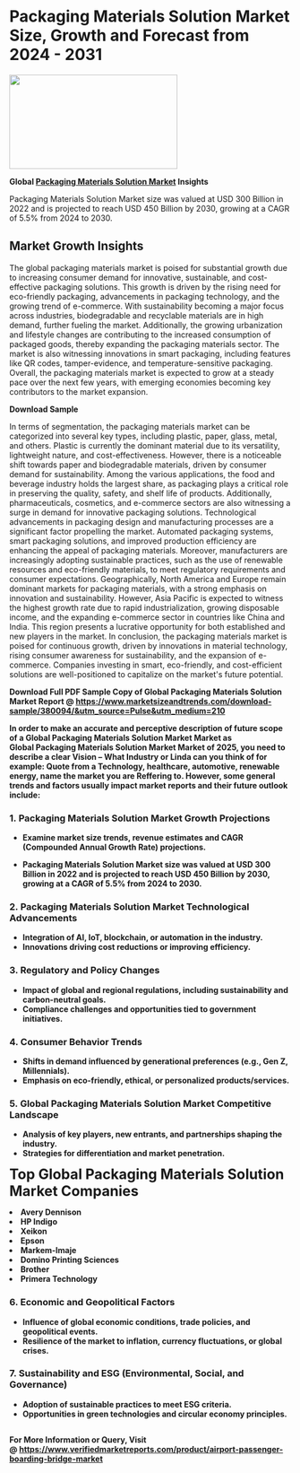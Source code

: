 <H1>Packaging Materials Solution Market Size, Growth and Forecast from 2024 - 2031</H1><img class="aligncenter size-medium wp-image-584254" src="https://thirdeyenews.in/wp-content/uploads/2024/09/Global-Market-Research-300x168.jpeg" alt="" width="300" height="168" /><p><strong>Global&nbsp;<a href="https://www.marketsizeandtrends.com/download-sample/380094/&amp;utm_source=Pulse&amp;utm_medium=210">Packaging Materials Solution Market</a> Insights</strong></p><p>Packaging Materials Solution Market size was valued at USD 300 Billion in 2022 and is projected to reach USD 450 Billion by 2030, growing at a CAGR of 5.5% from 2024 to 2030.</p><p><h2>Market Growth Insights</h2> <p>The global packaging materials market is poised for substantial growth due to increasing consumer demand for innovative, sustainable, and cost-effective packaging solutions. This growth is driven by the rising need for eco-friendly packaging, advancements in packaging technology, and the growing trend of e-commerce. With sustainability becoming a major focus across industries, biodegradable and recyclable materials are in high demand, further fueling the market. Additionally, the growing urbanization and lifestyle changes are contributing to the increased consumption of packaged goods, thereby expanding the packaging materials sector. The market is also witnessing innovations in smart packaging, including features like QR codes, tamper-evidence, and temperature-sensitive packaging. Overall, the packaging materials market is expected to grow at a steady pace over the next few years, with emerging economies becoming key contributors to the market expansion.</p> <p><strong>Download Sample</strong></p> <p>In terms of segmentation, the packaging materials market can be categorized into several key types, including plastic, paper, glass, metal, and others. Plastic is currently the dominant material due to its versatility, lightweight nature, and cost-effectiveness. However, there is a noticeable shift towards paper and biodegradable materials, driven by consumer demand for sustainability. Among the various applications, the food and beverage industry holds the largest share, as packaging plays a critical role in preserving the quality, safety, and shelf life of products. Additionally, pharmaceuticals, cosmetics, and e-commerce sectors are also witnessing a surge in demand for innovative packaging solutions. Technological advancements in packaging design and manufacturing processes are a significant factor propelling the market. Automated packaging systems, smart packaging solutions, and improved production efficiency are enhancing the appeal of packaging materials. Moreover, manufacturers are increasingly adopting sustainable practices, such as the use of renewable resources and eco-friendly materials, to meet regulatory requirements and consumer expectations. Geographically, North America and Europe remain dominant markets for packaging materials, with a strong emphasis on innovation and sustainability. However, Asia Pacific is expected to witness the highest growth rate due to rapid industrialization, growing disposable income, and the expanding e-commerce sector in countries like China and India. This region presents a lucrative opportunity for both established and new players in the market. In conclusion, the packaging materials market is poised for continuous growth, driven by innovations in material technology, rising consumer awareness for sustainability, and the expansion of e-commerce. Companies investing in smart, eco-friendly, and cost-efficient solutions are well-positioned to capitalize on the market's future potential.</p> <p><strong></p><p><span class=""><strong>Download Full PDF Sample Copy of Global Packaging Materials Solution Market Report</strong> @ <a href="https://www.marketsizeandtrends.com/download-sample/380094/&amp;utm_source=Pulse&amp;utm_medium=210" target="_blank">https://www.marketsizeandtrends.com/download-sample/380094/&amp;utm_source=Pulse&amp;utm_medium=210</a></span></p><p>In order to make an accurate and perceptive description of future scope of a Global&nbsp;Packaging Materials Solution Market Market as Global&nbsp;Packaging Materials Solution Market Market of 2025, you need to describe a clear Vision &ndash; What Industry or Linda can you think of for example: Quote from a Technology, healthcare, automotive, renewable energy, name the market you are Reffering to. However, some general trends and factors usually impact market reports and their future outlook include:</p><h3>1.&nbsp;<strong>Packaging Materials Solution Market Growth Projections</strong></h3><ul><li>Examine market size trends, revenue estimates and CAGR (Compounded Annual Growth Rate) projections.</li><li><p>Packaging Materials Solution Market size was valued at USD 300 Billion in 2022 and is projected to reach USD 450 Billion by 2030, growing at a CAGR of 5.5% from 2024 to 2030.</p></li></ul><h3>2.&nbsp;<strong>Packaging Materials Solution Market Technological Advancements</strong></h3><ul><li>Integration of AI, IoT, blockchain, or automation in the industry.</li><li>Innovations driving cost reductions or improving efficiency.</li></ul><h3>3.&nbsp;<strong>Regulatory and Policy Changes</strong></h3><ul><li>Impact of global and regional regulations, including sustainability and carbon-neutral goals.</li><li>Compliance challenges and opportunities tied to government initiatives.</li></ul><h3>4.&nbsp;<strong>Consumer Behavior Trends</strong></h3><ul><li>Shifts in demand influenced by generational preferences (e.g., Gen Z, Millennials).</li><li>Emphasis on eco-friendly, ethical, or personalized products/services.</li></ul><h3>5.&nbsp;<strong>Global Packaging Materials Solution Market Competitive Landscape</strong></h3><ul><li>Analysis of key players, new entrants, and partnerships shaping the industry.</li><li>Strategies for differentiation and market penetration.</li></ul><p data-pm-slice="1 1 []"><span style="color: inherit; font-family: inherit; font-size: 25px;">Top Global Packaging Materials Solution Market Companies</span></p><div class="" data-test-id=""><p><li>Avery Dennison</li><li> HP Indigo</li><li> Xeikon</li><li> Epson</li><li> Markem-Imaje</li><li> Domino Printing Sciences</li><li> Brother</li><li> Primera Technology</li></p></div><h3>6.&nbsp;<strong>Economic and Geopolitical Factors</strong></h3><ul><li>Influence of global economic conditions, trade policies, and geopolitical events.</li><li>Resilience of the market to inflation, currency fluctuations, or global crises.</li></ul><h3>7.&nbsp;<strong>Sustainability and ESG (Environmental, Social, and Governance)</strong></h3><ul><li>Adoption of sustainable practices to meet ESG criteria.</li><li>Opportunities in green technologies and circular economy principles.</li></ul><h2><strong style="font-size: 14px;">For More Information or Query, Visit @&nbsp;</strong><a style="background-color: #ffffff; font-size: 14px;" href="https://www.marketsizeandtrends.com/report/packaging-materials-solution-market/" target="_blank">https://www.verifiedmarketreports.com/product/airport-passenger-boarding-bridge-market</a></h2>
